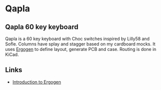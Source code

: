 # Qapla

## Qapla 60 key keyboard

Qapla is a 60 key keyboard with Choc switches inspired by Lilly58 and Sofle. Columns have splay and stagger based on my cardboard mocks. It uses [Ergogen](https://github.com/ergogen/ergogen) to define layout, generate PCB and case. Routing is done in KiCad.

## Links

* [Introduction to Ergogen](https://flatfootfox.com/ergogen-introduction/)

